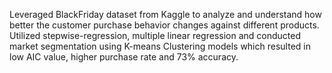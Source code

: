 Leveraged BlackFriday dataset from Kaggle to analyze and understand how better the customer purchase behavior changes against different products. Utilized stepwise-regression, multiple linear regression and conducted market segmentation using K-means Clustering models which resulted in low AIC value, higher purchase rate and 73% accuracy.  

